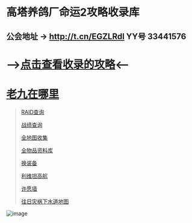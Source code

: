 # 高塔养鸽厂命运2攻略收录库
## 公会地址 → http://t.cn/EGZLRdl YY号 33441576
# -->[点击查看收录的攻略](https://github.com/sd362318/Destiny2/issues)<--

# [老九在哪里](https://ftw.in/game/destiny-2/find-xur)

> [RAID查询](https://raid.report/)
> 
> [战绩查询](http://t.cn/Rga889G)
> 
> [全地图收集](http://t.cn/EGwjL2z)
> 
> [全物品资料库](http://t.cn/EGwjiPw)
> 
> [换装备](http://t.cn/EGwjlVJ)
> 
> [利维坦高航](http://t.cn/EGZLMxd)
> 
> [许愿墙](http://t.cn/EGM6XUS)
> 
> [往日灾祸下水道地图](http://t.cn/EGM6n)

![image](https://img.nga.178.com/attachments/mon_201901/26/fnQ5-bv5yZ18T3cSzy-11y.jpg)
